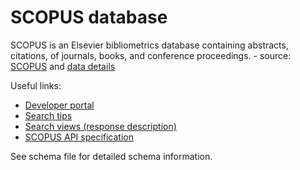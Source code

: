 # SCOPUS database

SCOPUS is an Elsevier bibliometrics database containing abstracts, citations, of journals, books, and conference proceedings. - source: [SCOPUS](https://www.elsevier.com/en-gb/solutions/scopus) and [data details](https://dev.elsevier.com/sc_api_spec.html)

Useful links:
- [Developer portal](https://dev.elsevier.com/scopus.html)
- [Search tips](https://dev.elsevier.com/sc_search_tips.html)
- [Search views (response description)](https://dev.elsevier.com/sc_search_views.html)
- [SCOPUS API specification](https://dev.elsevier.com/documentation/ScopusSearchAPI.wadl)

See schema file for detailed schema information.